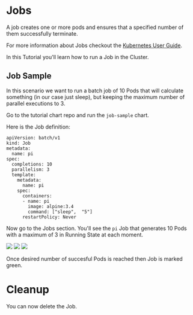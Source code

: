 # Jobs

A job creates one or more pods and ensures that a specified number of them successfully terminate.

For more information about Jobs checkout the [Kubernetes User Guide](http://kubernetes.io/docs/user-guide/jobs/).

In this Tutorial you'll learn how to run a Job in the Cluster.

## Job Sample

In this scenario we want to run a batch job of 10 Pods that will calculate something (in our case just sleep), but keeping the maximum number of parallel executions to 3.

Go to the tutorial chart repo and run the `job-sample` chart.

Here is the Job definition:

```
apiVersion: batch/v1
kind: Job
metadata:
  name: pi
spec:
  completions: 10
  parallelism: 3
  template:
    metadata:
      name: pi
    spec:
      containers:
      - name: pi
        image: alpine:3.4
        command: ["sleep",  "5"]
      restartPolicy: Never
```

Now go to the Jobs section. You'll see the `pi` Job that generates 10 Pods with a maximum of 3 in Running State at each moment.

![](/assets/job1.png)
![](/assets/job2.png)
![](/assets/job3.png)

Once desired number of succesful Pods is reached then Job is marked green.

# Cleanup

You can now delete the Job.